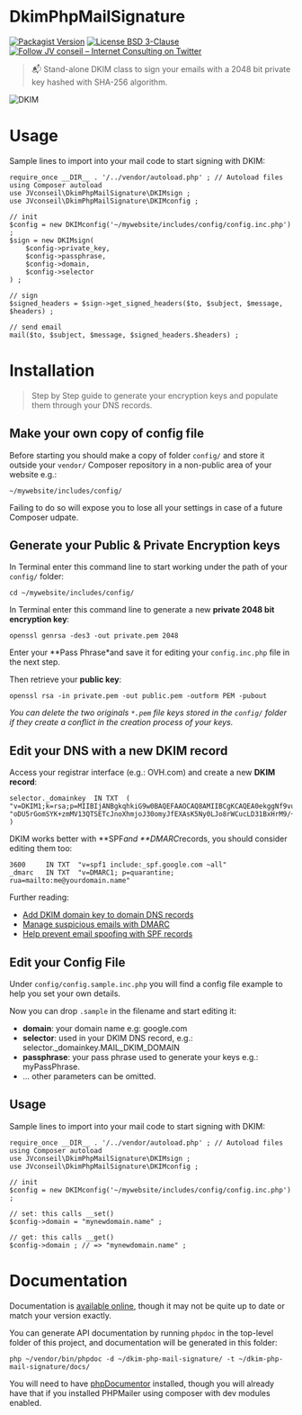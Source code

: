 # DkimPhpMailSignature

[![Packagist Version](https://img.shields.io/packagist/v/jv-conseil/dkim-php-mail-signature?color=orange)](https://packagist.org/packages/jv-conseil/dkim-php-mail-signature)
[![License BSD 3-Clause](https://img.shields.io/badge/License-BSD%203--Clause-blue.svg)](LICENSE)
[![Follow JV conseil – Internet Consulting on Twitter](https://img.shields.io/twitter/follow/JVconseil.svg?style=social&logo=twitter)](https://twitter.com/JVconseil)

> 📬 Stand-alone DKIM class to sign your emails with a 2048 bit private key hashed with SHA-256 algorithm.

![DKIM](https://www.dmarcanalyzer.com/app/uploads/2017/04/what-is-DKIM-domainkeysidentifiedmail-1.png)

# Usage

Sample lines to import into your mail code to start signing with DKIM:
```
require_once __DIR__ . '/../vendor/autoload.php' ; // Autoload files using Composer autoload
use JVconseil\DkimPhpMailSignature\DKIMsign ;
use JVconseil\DkimPhpMailSignature\DKIMconfig ;

// init
$config = new DKIMconfig('~/mywebsite/includes/config/config.inc.php') ;
$sign = new DKIMsign(
	$config->private_key,
	$config->passphrase,
	$config->domain,
	$config->selector
) ;

// sign
$signed_headers = $sign->get_signed_headers($to, $subject, $message, $headers) ;

// send email
mail($to, $subject, $message, $signed_headers.$headers) ;
```

# Installation
> Step by Step guide to generate your encryption keys and populate them through your DNS records.

## Make your own copy of config file

Before starting you should make a copy of folder `config/` and store it outside your `vendor/` Composer repository in a non-public area of your website e.g.: 
```
~/mywebsite/includes/config/
```

Failing to do so will expose you to lose all your settings in case of a future Composer udpate.

## Generate your Public & Private Encryption keys

In Terminal enter this command line to start working under the path of your `config/` folder:
```
cd ~/mywebsite/includes/config/
```

In Terminal enter this command line to generate a new **private 2048 bit encryption key**:
```
openssl genrsa -des3 -out private.pem 2048
```

Enter your **Pass Phrase*and save it for editing your `config.inc.php` file in the next step.

Then retrieve your **public key**:
```
openssl rsa -in private.pem -out public.pem -outform PEM -pubout
```

_You can delete the two originals `*.pem` file keys stored in the `config/` folder if they create a conflict in the creation process of your keys._

## Edit your DNS with a new DKIM record

Access your registrar interface (e.g.: OVH.com) and create a new **DKIM record**:
```
selector._domainkey  IN TXT  ( "v=DKIM1;k=rsa;p=MIIBIjANBgkqhkiG9w0BAQEFAAOCAQ8AMIIBCgKCAQEA0ekggNf9vuzzL4SlVc8QZyyqbEwR5bVTPC9cEZ8hFqTKOc7go180n3RZilYJZvveaxBkLCVJSTQaMPtKuSptY5au6Pi3AkFlizzhUJ80+0zgZXSGx7gfbginbRwhD+XdGOe9NXpo0PfrD6dEJ49Ytx4/nHB0TKiL227C0kGWb7RfWTVWccgJq4+kQb4l+4" "oDU5rGomSYK+zmMV13QTSETcJnoXhmjoJ30omyJfEXAsK5Ny0LJo8rWCucLD31BxHrM9/+M/Ye+TWxcrD2mRh5Jxqcnyj00/7kCnWeGPTftVKkAJBP3JMRqCNShLUchLhaz0qeXUtxAe9dx7ltr8042QIDAQAB;" )
```

DKIM works better with **SPF*and **DMARC*records, you should consider editing them too:
```
3600     IN TXT  "v=spf1 include:_spf.google.com ~all"
_dmarc   IN TXT  "v=DMARC1; p=quarantine; rua=mailto:me@yourdomain.name"
```

Further reading:
- [Add DKIM domain key to domain DNS records](https://support.google.com/a/answer/173535)
- [Manage suspicious emails with DMARC](https://support.google.com/a/answer/2466563?hl=en)
- [Help prevent email spoofing with SPF records](https://support.google.com/a/answer/33786?hl=en)

## Edit your Config File

Under `config/config.sample.inc.php` you will find a config file example to help you set your own details.

Now you can drop `.sample` in the filename and start editing it:
- **domain**: your domain name e.g: google.com
- **selector**: <selector> used in your DKIM DNS record, e.g.: selector._domainkey.MAIL_DKIM_DOMAIN
- **passphrase**: your pass phrase used to generate your keys e.g.: myPassPhrase.
- ... other parameters can be omitted.

## Usage

Sample lines to import into your mail code to start signing with DKIM:
```
require_once __DIR__ . '/../vendor/autoload.php' ; // Autoload files using Composer autoload
use JVconseil\DkimPhpMailSignature\DKIMsign ;
use JVconseil\DkimPhpMailSignature\DKIMconfig ;

// init
$config = new DKIMconfig('~/mywebsite/includes/config/config.inc.php') ;

// set: this calls __set()
$config->domain = "mynewdomain.name" ;

// get: this calls __get()
$config->domain ; // => "mynewdomain.name" ;
```

# Documentation 

Documentation is [available online](https://jv-conseil-internet-consulting.github.io/dkim-php-mail-signature/classes/JVconseil.DkimPhpMailSignature.DKIMconfig.html), though it may not be quite up to date or match your version exactly.

You can generate API documentation by running `phpdoc` in the top-level folder of this project, and documentation will be generated in this folder:
```
php ~/vendor/bin/phpdoc -d ~/dkim-php-mail-signature/ -t ~/dkim-php-mail-signature/docs/
```

You will need to have [phpDocumentor](https://www.phpdoc.org) installed, though you will already have that if you installed PHPMailer using composer with dev modules enabled.